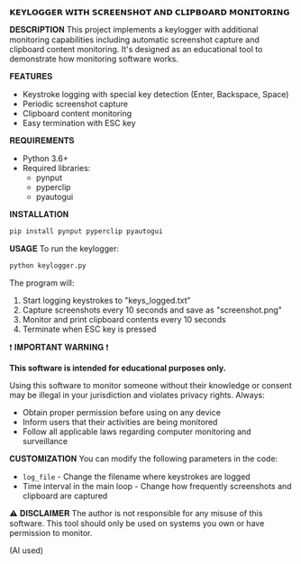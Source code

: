 𝗞𝗘𝗬𝗟𝗢𝗚𝗚𝗘𝗥 𝗪𝗜𝗧𝗛 𝗦𝗖𝗥𝗘𝗘𝗡𝗦𝗛𝗢𝗧 𝗔𝗡𝗗 𝗖𝗟𝗜𝗣𝗕𝗢𝗔𝗥𝗗 𝗠𝗢𝗡𝗜𝗧𝗢𝗥𝗜𝗡𝗚

𝐃𝐄𝐒𝐂𝐑𝐈𝐏𝐓𝐈𝐎𝐍
This project implements a keylogger with additional monitoring capabilities including automatic screenshot capture and clipboard content monitoring. It's designed as an educational tool to demonstrate how monitoring software works.

𝐅𝐄𝐀𝐓𝐔𝐑𝐄𝐒
- Keystroke logging with special key detection (Enter, Backspace, Space)
- Periodic screenshot capture
- Clipboard content monitoring
- Easy termination with ESC key

𝐑𝐄𝐐𝐔𝐈𝐑𝐄𝐌𝐄𝐍𝐓𝐒
- Python 3.6+
- Required libraries:
  - pynput
  - pyperclip
  - pyautogui

𝐈𝐍𝐒𝐓𝐀𝐋𝐋𝐀𝐓𝐈𝐎𝐍
```bash
pip install pynput pyperclip pyautogui
```

𝐔𝐒𝐀𝐆𝐄
To run the keylogger:
```bash
python keylogger.py
```

The program will:
1. Start logging keystrokes to "keys_logged.txt"
2. Capture screenshots every 10 seconds and save as "screenshot.png"
3. Monitor and print clipboard contents every 10 seconds
4. Terminate when ESC key is pressed

❗ 𝐈𝐌𝐏𝐎𝐑𝐓𝐀𝐍𝐓 𝐖𝐀𝐑𝐍𝐈𝐍𝐆 ❗

**This software is intended for educational purposes only.** 

Using this software to monitor someone without their knowledge or consent may be illegal in your jurisdiction and violates privacy rights. Always:
- Obtain proper permission before using on any device
- Inform users that their activities are being monitored
- Follow all applicable laws regarding computer monitoring and surveillance

𝐂𝐔𝐒𝐓𝐎𝐌𝐈𝐙𝐀𝐓𝐈𝐎𝐍
You can modify the following parameters in the code:
- `log_file` - Change the filename where keystrokes are logged
- Time interval in the main loop - Change how frequently screenshots and clipboard are captured


⚠ 𝐃𝐈𝐒𝐂𝐋𝐀𝐈𝐌𝐄𝐑
The author is not responsible for any misuse of this software. This tool should only be used on systems you own or have permission to monitor.

(AI used)
